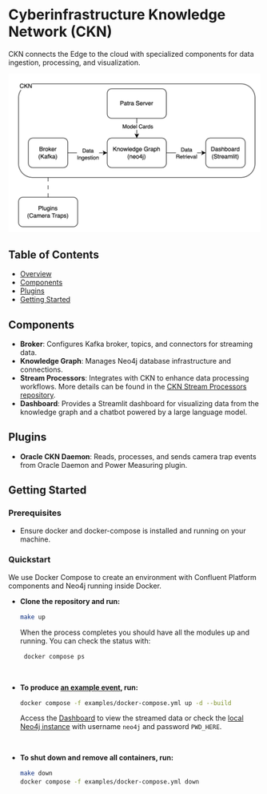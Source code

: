 # Cyberinfrastructure Knowledge Network (CKN)

CKN connects the Edge to the cloud with specialized components for data ingestion, processing, and visualization. 

![CKN Design](docs/ckn-design.png)

## Table of Contents

- [Overview](#overview)
- [Components](#components)
- [Plugins](#plugins)
- [Getting Started](#getting-started)

## Components

- **Broker**: Configures Kafka broker, topics, and connectors for streaming data.
- **Knowledge Graph**: Manages Neo4j database infrastructure and connections.
- **Stream Processors**: Integrates with CKN to enhance data processing workflows. More details can be found in the [CKN Stream Processors repository](https://github.com/Data-to-Insight-Center/ckn-stream-processors).
- **Dashboard**: Provides a Streamlit dashboard for visualizing data from the knowledge graph and a chatbot powered by a large language model.

## Plugins

- **Oracle CKN Daemon**: Reads, processes, and sends camera trap events from Oracle Daemon and Power Measuring plugin.

## Getting Started

### Prerequisites

- Ensure docker and docker-compose is installed and running on your machine.

### Quickstart
We use Docker Compose to create an environment with Confluent Platform components and Neo4j running inside Docker.

- **Clone the repository and run:**
   ```bash
   make up
   ```
   When the process completes you should have all the modules up and running. You can check the status with:
   ```bash
    docker compose ps
    ```

<br>

- **To produce [an example event](examples/event.json), run:**
   ```bash
   docker compose -f examples/docker-compose.yml up -d --build
   ```
  Access the [Dashboard](http://localhost:8502/Camera_Traps) to view the streamed data or check the [local Neo4j instance](http://localhost:7474/browser/) with username `neo4j` and password `PWD_HERE`.

<br>

- **To shut down and remove all containers, run:**
    ```bash
    make down
   docker compose -f examples/docker-compose.yml down
    ```